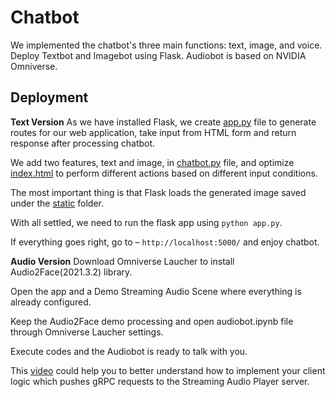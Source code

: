 # Chatbot

We implemented the chatbot's three main functions: text, image, and voice. Deploy Textbot and Imagebot using Flask. Audiobot is based on NVIDIA Omniverse. 

## Deployment

**Text Version** 
As we have installed Flask, we create [app.py](app.py) file to generate routes for our web application, take input from HTML form and return response after processing chatbot. 

We add two features, text and image, in [chatbot.py](chatbot.py) file, and optimize [index.html](templates/index.html) to perform different actions based on different input conditions. 

The most important thing is that Flask loads the generated image saved under the [static](static/) folder. 

With all settled, we need to run the flask app using ``` python app.py ```. 

If everything goes right, go to – ``` http://localhost:5000/ ``` and enjoy chatbot.

**Audio Version** 
Download Omniverse Laucher to install Audio2Face(2021.3.2) library. 

Open the app and a Demo Streaming Audio Scene where everything is already configured. 

Keep the Audio2Face demo processing and open audiobot.ipynb file through Omniverse Laucher settings. 

Execute codes and the Audiobot is ready to talk with you. 

This [video](https://www.youtube.com/watch?v=qKhPwdcOG_w&t=17s) could help you to better understand how to implement your client logic which pushes gRPC requests to the Streaming Audio Player server.
